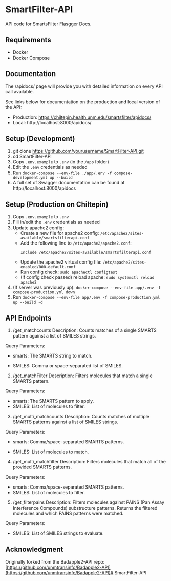 # SmartFilter-API
API code for SmartsFilter Flasgger Docs.
## Requirements

* Docker
* Docker Compose

## Documentation
The /apidocs/ page will provide you with detailed information on every API call available.

See links below for documentation on the production and local version of the API:
* Production: https://chiltepin.health.unm.edu/smartsfilter/apidocs/
* Local: http://localhost:8000/apidocs/

## Setup (Development)
1. git clone https://github.com/yourusername/SmartFilter-API.git
2. cd SmartFilter-API
3. Copy `.env.example` to `.env` (in the `/app` folder)
4. Edit the `.env` credentials as needed
5. Run `docker-compose --env-file ./app/.env -f compose-development.yml up --build`
6. A full set of Swagger documentation can be found at http://localhost:8000/apidocs

## Setup (Production on Chiltepin)
1. Copy `.env.example` to `.env`
2. Fill in/edit the `.env` credentials as needed
3. Update apache2 config:
   - Create a new file for apache2 config: `/etc/apache2/sites-available/smartsfilterapi.conf`
   - Add the following line to `/etc/apache2/apache2.conf`:
     ```
     Include /etc/apache2/sites-available/smartsfilterapi.conf
     ```
   - Update the apache2 virtual config file: `/etc/apache2/sites-enabled/000-default.conf`
   - Run config check: `sudo apachectl configtest`
   - (If config check passed) reload apache: `sudo systemctl reload apache2`
4. (If server was previously up): `docker-compose --env-file app/.env -f compose-production.yml down`
5. Run `docker-compose --env-file app/.env -f compose-production.yml up --build -d`

## API Endpoints
1. /get_matchcounts
Description:
Counts matches of a single SMARTS pattern against a list of SMILES strings.

Query Parameters:

* smarts: The SMARTS string to match.

* SMILES: Comma or space-separated list of SMILES.

2. /get_matchFilter
Description:
Filters molecules that match a single SMARTS pattern.

Query Parameters:
* smarts: The SMARTS pattern to apply.
* SMILES: List of molecules to filter.

3. /get_multi_matchcounts
Description:
Counts matches of multiple SMARTS patterns against a list of SMILES strings.

Query Parameters:

* smarts: Comma/space-separated SMARTS patterns.

* SMILES: List of molecules to match.

4. /get_multi_matchfilter
Description:
Filters molecules that match all of the provided SMARTS patterns.

Query Parameters:
* smarts: Comma/space-separated SMARTS patterns.
* SMILES: List of molecules to filter.

5. /get_filterpains
Description:
Filters molecules against PAINS (Pan Assay Interference Compounds) substructure patterns.
Returns the filtered molecules and which PAINS patterns were matched.

Query Parameters:
* SMILES: List of SMILES strings to evaluate.

## Acknowledgment
Originally forked from the Badapple2-API repo:
[https://github.com/unmtransinfo/Badapple2-API](https://github.com/unmtransinfo/Badapple2-API)# SmartFilter-API

